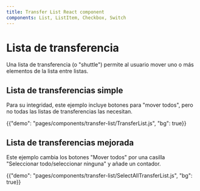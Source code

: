 ```yaml
---
title: Transfer List React component
components: List, ListItem, Checkbox, Switch
---
```


# Lista de transferencia

<p class="description">Una lista de transferencia (o "shuttle") permite al usuario mover uno o más elementos de la lista entre listas.</p>

## Lista de transferencias simple

Para su integridad, este ejemplo incluye botones para "mover todos", pero no todas las listas de transferencias las necesitan.

{{"demo": "pages/components/transfer-list/TransferList.js", "bg": true}}

## Lista de transferencias mejorada

Este ejemplo cambia los botones "Mover todos" por una casilla "Seleccionar todo/seleccionar ninguna" y añade un contador.

{{"demo": "pages/components/transfer-list/SelectAllTransferList.js", "bg": true}}
